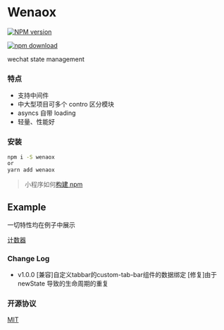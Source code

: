 # Wenaox

[![NPM version][npm-image]][npm-url]

[![npm download][download-image]][download-url]

[npm-image]: https://img.shields.io/npm/v/wenaox.svg?style=flat-square
[npm-url]: https://npmjs.org/package/wenaox
[download-image]: https://img.shields.io/npm/dm/wenaox.svg?style=flat-square
[download-url]: https://npmjs.org/package/wenaox
[renaox-url]: https://github.com/cnyballk/renaox
[miniprogram-url]: https://developers.weixin.qq.com/miniprogram/dev/devtools/npm.html?search-key=npm

wechat state management

### 特点

- 支持中间件
- 中大型项目可多个 contro 区分模块
- asyncs 自带 loading
- 轻量、性能好

### 安装

```bash
npm i -S wenaox
or
yarn add wenaox
```

> 小程序如何[构建 npm][miniprogram-url]

## Example

   一切特性均在例子中展示

[计数器](https://github.com/phonycode/wenaox/tree/master/example/count)

### Change Log
- v1.0.0
  [兼容]自定义tabbar的custom-tab-bar组件的数据绑定
  [修复]由于 newState 导致的生命周期的重复

### 开源协议

[MIT](https://github.com/phonycode/wenaox/blob/master/LICENSE)
